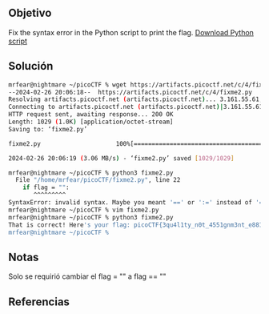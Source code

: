## Objetivo
Fix the syntax error in the Python script to print the flag. [Download Python script](https://artifacts.picoctf.net/c/4/fixme2.py)

## Solución

```bash
mrfear@nightmare ~/picoCTF % wget https://artifacts.picoctf.net/c/4/fixme2.py
--2024-02-26 20:06:18--  https://artifacts.picoctf.net/c/4/fixme2.py
Resolving artifacts.picoctf.net (artifacts.picoctf.net)... 3.161.55.61, 3.161.55.64, 3.161.55.26, ...
Connecting to artifacts.picoctf.net (artifacts.picoctf.net)|3.161.55.61|:443... connected.
HTTP request sent, awaiting response... 200 OK
Length: 1029 (1.0K) [application/octet-stream]
Saving to: ‘fixme2.py’

fixme2.py                     100%[=================================================>]   1.00K  --.-KB/s    in 0s

2024-02-26 20:06:19 (3.06 MB/s) - ‘fixme2.py’ saved [1029/1029]

mrfear@nightmare ~/picoCTF % python3 fixme2.py
  File "/home/mrfear/picoCTF/fixme2.py", line 22
    if flag = "":
       ^^^^^^^^^
SyntaxError: invalid syntax. Maybe you meant '==' or ':=' instead of '='?
mrfear@nightmare ~/picoCTF % vim fixme2.py
mrfear@nightmare ~/picoCTF % python3 fixme2.py
That is correct! Here's your flag: picoCTF{3qu4l1ty_n0t_4551gnm3nt_e8814d03}
mrfear@nightmare ~/picoCTF %
```

## Notas

Solo se requirió cambiar el flag = "" a flag == ""
## Referencias